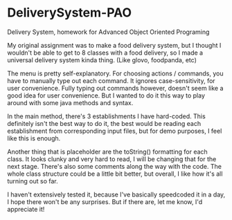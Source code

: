 # DeliverySystem-PAO
Delivery System, homework for Advanced Object Oriented Programing

My original assignment was to make a food delivery system, but I thought I wouldn't be able to get to 8 classes with a food delivery, so I made a universal delivery system kinda thing. (Like glovo, foodpanda, etc)

The menu is pretty self-explanatory.
For choosing actions / commands, you have to manually type out each command. It ignores case-sensitivity, for user convenience. Fully typing out commands however, doesn't seem like a good idea for user convenience. But I wanted to do it this way to play around with some java methods and syntax.

In the main method, there's 3 establishments I have hard-coded. This definitely isn't the best way to do it, the best would be reading each establishment from corresponding input files, but for demo purposes, I feel like this is enough.

Another thing that is placeholder are the toString() formatting for each class. It looks clunky and very hard to read, I will be changing that for the next stage.
There's also some comments along the way with the code. The whole class structure could be a little bit better, but overall, I like how it's all turning out so far.

I haven't extensively tested it, because I've basically speedcoded it in a day, I hope there won't be any surprises. But if there are, let me know, I'd appreciate it!
